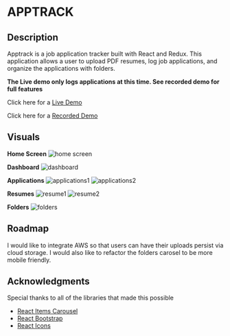 # APPTRACK

## Description

Apptrack is a job application tracker built with React and Redux. This application allows a user to upload PDF resumes, log job applications, and organize the applications with folders.

**The Live demo only logs applications at this time. See recorded demo for full features**

Click here for a [Live Demo](https://www.apptrack.netlify.app)

Click here for a [Recorded Demo](https://www.loom.com/share/7b6662d06a724eaba0fce829ad8d60e1)

## Visuals

**Home Screen**
![home screen](https://github.com/TCaprioli/AppTrack-Frontend/blob/master/home%20screen.png?raw=true)


**Dashboard**
![dashboard](https://github.com/TCaprioli/AppTrack-Frontend/blob/master/dashboard.png?raw=true)


**Applications**
![applications1](https://github.com/TCaprioli/AppTrack-Frontend/blob/master/applications.png?raw=true)
![applications2](https://github.com/TCaprioli/AppTrack-Frontend/blob/master/show%20application.png?raw=true)


**Resumes**
![resume1](https://github.com/TCaprioli/AppTrack-Frontend/blob/master/resumes.png?raw=true)
![resume2](https://github.com/TCaprioli/AppTrack-Frontend/blob/master/show%20resume.png?raw=true)


**Folders**
![folders](https://github.com/TCaprioli/AppTrack-Frontend/blob/master/folders.png?raw=true)

## Roadmap

I would like to integrate AWS so that users can have their uploads persist via cloud storage. I would also like to refactor the folders carosel to be more mobile friendly.

## Acknowledgments

Special thanks to all of the libraries that made this possible
* [React Items Carousel](https://github.com/bitriddler/react-items-carousel)
* [React Bootstrap](https://github.com/react-bootstrap/react-bootstrap)
* [React Icons](https://github.com/react-icons/react-icons)

